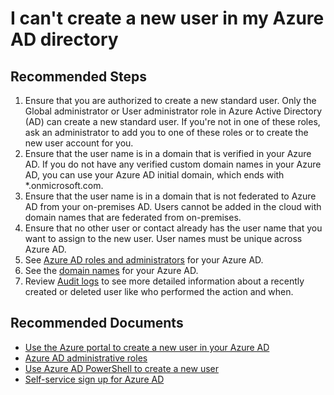 <properties
  pagetitle="I can't create a new user in my Azure AD directory"
  service="microsoft.aad"
  resource="microsoft_aad_iam"
  ms.author="jupetter"
  selfhelptype="Generic"
  supporttopicids="32045780"
  resourcetags=""
  productpesids="16578"
  cloudenvironments="public,fairfax,mooncake,usnat,ussec"
  articleid="e8088803-9c36-4f17-9ff5-3e8ba3e20813"
  ownershipid="AzureIdentity_DirectoryObjectManagement" />
# I can't create a new user in my Azure AD directory

## **Recommended Steps**

1. Ensure that you are authorized to create a new standard user. Only the Global administrator or User administrator role in Azure Active Directory (AD) can create a new standard user. If you're not in one of these roles, ask an administrator to add you to one of these roles or to create the new user account for you.<br>  
2. Ensure that the user name is in a domain that is verified in your Azure AD. If you do not have any verified custom domain names in your Azure AD, you can use your Azure AD initial domain, which ends with *.onmicrosoft.com.<br>
3. Ensure that the user name is in a domain that is not federated to Azure AD from your on-premises AD. Users cannot be added in the cloud with domain names that are federated from on-premises.<br>
4. Ensure that no other user or contact already has the user name that you want to assign to the new user. User names must be unique across Azure AD.<br>
5. See [Azure AD roles and administrators](https://portal.azure.com/#blade/Microsoft_AAD_IAM/ActiveDirectoryMenuBlade/RolesAndAdministrators) for your Azure AD.<br>
6. See the [domain names](https://portal.azure.com/#blade/Microsoft_AAD_IAM/ActiveDirectoryMenuBlade/Domains) for your Azure AD.<br>
7. Review [Audit logs](https://portal.azure.com/#blade/Microsoft_AAD_IAM/ActiveDirectoryMenuBlade/Audit) to see more detailed information about a recently created or deleted user like who performed the action and when. 

## **Recommended Documents**

* [Use the Azure portal to create a new user in your Azure AD](https://docs.microsoft.com/azure/active-directory/active-directory-users-create-azure-portal)<br>
* [Azure AD administrative roles](https://docs.microsoft.com/azure/active-directory/active-directory-assign-admin-roles)<br>
* [Use Azure AD PowerShell to create a new user](https://docs.microsoft.com/powershell/module/azuread/new-azureaduser?view=azureadps-2.0) <br>
* [Self-service sign up for Azure AD](https://docs.microsoft.com/azure/active-directory/users-groups-roles/directory-self-service-signup)
